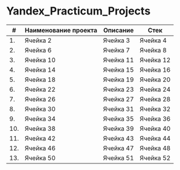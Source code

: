 # Yandex_Practicum_Projects

| # | Наименование проекта | Описание | Стек |
| ----------- | ----------- | ----------- | ----------- |
| 1.  | Ячейка 2    | Ячейка 3    | Ячейка 4    |
| 2.  | Ячейка 6    | Ячейка 7    | Ячейка 8    |
| 3.   | Ячейка 10   | Ячейка 11   | Ячейка 12   |
| 4.   | Ячейка 14   | Ячейка 15   | Ячейка 16   |
| 5.   | Ячейка 18   | Ячейка 19   | Ячейка 20   |
| 6.   | Ячейка 22   | Ячейка 23   | Ячейка 24   |
| 7.   | Ячейка 26   | Ячейка 27   | Ячейка 28   |
| 8.   | Ячейка 30   | Ячейка 31   | Ячейка 32   |
| 9.   | Ячейка 34   | Ячейка 35   | Ячейка 36   |
| 10.   | Ячейка 38   | Ячейка 39   | Ячейка 40   |
| 11.   | Ячейка 42   | Ячейка 43   | Ячейка 44   |
| 12.   | Ячейка 46   | Ячейка 47   | Ячейка 48   |
| 13.   | Ячейка 50   | Ячейка 51   | Ячейка 52   |
